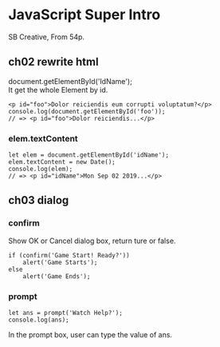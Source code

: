 # JavaScript Super Intro
SB Creative, From 54p.  

## ch02 rewrite html
document.getElementById('IdName');  
It get the whole Element by id.  
```
<p id="foo">Dolor reiciendis eum corrupti voluptatum?</p>
console.log(document.getElementById('foo'));
// => <p id="foo">Dolor reiciendis...</p>
```
### elem.textContent
```
let elem = document.getElementById('idName');
elem.textContent = new Date();
console.log(elem);
// => <p id="idName">Mon Sep 02 2019...</p>
```

## ch03 dialog
### confirm
Show OK or Cancel dialog box, 
return ture or false.  
```
if (confirm('Game Start! Ready?'))
    alert('Game Starts');
else
    alert('Game Ends');
```
### prompt
```
let ans = prompt('Watch Help?');
console.log(ans);
```
In the prompt box, user can type the value of ans.  

